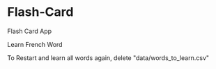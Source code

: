 # Flash-Card
Flash Card App

Learn French Word

To Restart and learn all words again, delete "data/words_to_learn.csv"
